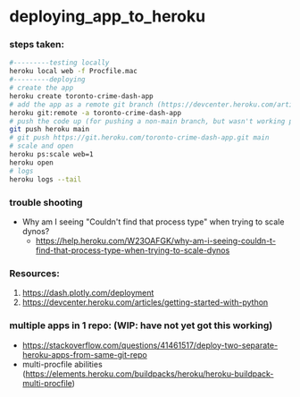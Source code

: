 # deploying_app_to_heroku

### steps taken:
```sh
#---------testing locally
heroku local web -f Procfile.mac
#---------deploying
# create the app
heroku create toronto-crime-dash-app 
# add the app as a remote git branch (https://devcenter.heroku.com/articles/git#for-an-existing-heroku-app)
heroku git:remote -a toronto-crime-dash-app
# push the code up (for pushing a non-main branch, but wasn't working properly: https://stackoverflow.com/questions/2971550/heroku-how-to-push-different-local-git-branches-to-heroku-master)
git push heroku main
# git push https://git.heroku.com/toronto-crime-dash-app.git main
# scale and open
heroku ps:scale web=1
heroku open
# logs
heroku logs --tail
```

### trouble shooting
- Why am I seeing "Couldn't find that process type" when trying to scale dynos?
  - https://help.heroku.com/W23OAFGK/why-am-i-seeing-couldn-t-find-that-process-type-when-trying-to-scale-dynos

### Resources:
1. https://dash.plotly.com/deployment
2. https://devcenter.heroku.com/articles/getting-started-with-python

### multiple apps in 1 repo: (WIP: have not yet got this working)
- https://stackoverflow.com/questions/41461517/deploy-two-separate-heroku-apps-from-same-git-repo
- multi-procfile abilities (https://elements.heroku.com/buildpacks/heroku/heroku-buildpack-multi-procfile)
